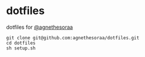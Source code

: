 # dotfiles
dotfiles for [@agnethesoraa](https://github.com/agnethesoraa)

```shell
git clone git@github.com:agnethesoraa/dotfiles.git
cd dotfiles
sh setup.sh
```

